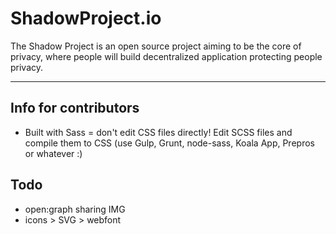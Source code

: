 # ShadowProject.io

The Shadow Project is an open source project aiming to be the core of privacy, where people will build decentralized application protecting people privacy.

----

## Info for contributors

* Built with Sass = don't edit CSS files directly! Edit SCSS files and compile them to CSS (use Gulp, Grunt, node-sass, Koala App, Prepros or whatever :)

## Todo

* open:graph sharing IMG
* icons > SVG > webfont

